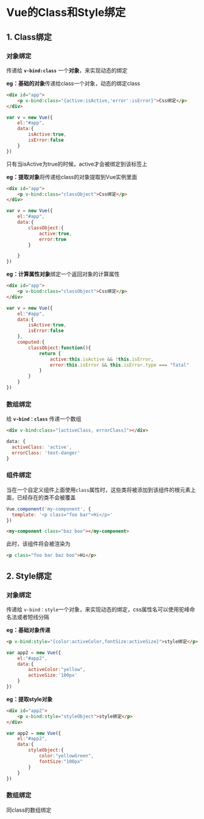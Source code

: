 # Vue的Class和Style绑定

## 1. Class绑定

### 对象绑定

传递给 **`v-bind:class`** 一个**对象**，来实现动态的绑定

**eg：基础的对象**传递给class一个对象，动态的绑定class

~~~HTML
<div id="app">
    <p v-bind:class="{active:isActive,'error':isError}">Css绑定</p>
</div>
~~~

~~~js
var v = new Vue({
    el:"#app",
    data:{
        isActive:true,
        isError:false
    }
})
~~~

只有当isActive为true的时候，active才会被绑定到该标签上



**eg：提取对象**将传递给class的对象提取到Vue实例里面

~~~HTML
<div id="app">
    <p v-bind:class="classObject">Css绑定</p>
</div>
~~~

~~~js
var v = new Vue({
    el:"#app",
    data:{
        classObject:{
            active:true,
            error:true
        }

    }
})
~~~



**eg：计算属性对象**绑定一个返回对象的计算属性

~~~HTML
<div id="app">
    <p v-bind:class="classObject">Css绑定</p>
</div>
~~~

~~~js
var v = new Vue({
    el:"#app",
    data:{
        isActive:true,
        isError:false	
    },
    computed:{
        classObject:function(){
            return {
                active:this.isActive && !this.isError,
                error:this.isError && this.isError.type === "fatal"
            }
        }
    }
})
~~~



### 数组绑定

给 **`v-bind：class`** 传递一个数组

~~~HTML
<div v-bind:class="[activeClass, errorClass]"></div>
~~~

~~~js
data: {
  activeClass: 'active',
  errorClass: 'text-danger'
}
~~~



### 组件绑定

当在一个自定义组件上面使用`class`属性时，这些类将被添加到该组件的根元素上面，已经存在的类不会被覆盖

~~~js
Vue.component('my-component', {
  template: '<p class="foo bar">Hi</p>'
})
~~~

~~~html
<my-component class="baz boo"></my-component>
~~~

此时，该组件将会被渲染为

~~~HTML
<p class="foo bar baz boo">Hi</p>
~~~



## 2. Style绑定

### 对象绑定

传递给 `v-bind：style`一个对象，来实现动态的绑定，css属性名可以使用驼峰命名法或者短线分隔

**eg：基础对象传递**

~~~HTML
<p v-bind:style="{color:activeColor,fontSize:activeSize}">style绑定</p>
~~~

~~~js
var app2 = new Vue({
    el:"#app2",
    data:{
        activeColor:"yellow",
        activeSize:'100px'
    }
})
~~~

**eg：提取style对象**

~~~HTML
<div id="app2">
    <p v-bind:style="styleObject">style绑定</p>
</div>
~~~

~~~js
var app2 = new Vue({
    el:"#app2",
    data:{
        styleObject:{
            color:"yellowGreen",
            fontSize:"100px"
        }
    }
})
~~~



### 数组绑定

同class的数组绑定